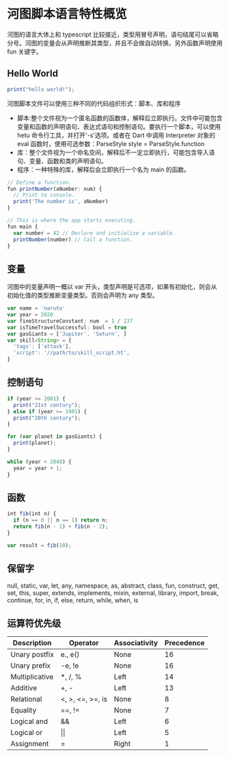 # 河图脚本语言特性概览

河图的语言大体上和 typescript 比较接近，类型用冒号声明，语句结尾可以省略分号。河图的变量会从声明推断其类型，并且不会做自动转换。另外函数声明使用 fun 关键字。

## Hello World

```typescript
print("hello world!");
```

河图脚本文件可以使用三种不同的代码组织形式：脚本、库和程序

- 脚本:整个文件视为一个匿名函数的函数体，解释后立即执行。文件中可能包含变量和函数的声明语句、表达式语句和控制语句。要执行一个脚本，可以使用 hetu 命令行工具，并打开'-s'选项。或者在 Dart 中调用 Interpreter 对象的 eval 函数时，使用可选参数：ParseStyle style = ParseStyle.function
- 库：整个文件视为一个命名空间，解释后不一定立即执行，可能包含导入语句、变量、函数和类的声明语句。
- 程序：一种特殊的库，解释后会立即执行一个名为 main 的函数。

```typescript
// Define a function.
fun printNumber(aNumber: num) {
  // Print to console.
  print('The number is', aNumber)
}

// This is where the app starts executing.
fun main {
  var number = 42 // Declare and initialize a variable.
  printNumber(number) // Call a function.
}
```

## 变量

河图中的变量声明一概以 var 开头，类型声明是可选项，如果有初始化，则会从初始化值的类型推断变量类型。否则会声明为 any 类型。

```typescript
var name = 'naruto'
var year = 2020
var fineStructureConstant: num  = 1 / 137
var isTimeTravelSuccessful: bool = true
var gasGiants = ['Jupiter', 'Saturn', ]
var skill<String> = {
  'tags': ['attack'],
  'script': '//path/to/skill_script.ht',
}
```

## 控制语句

```typescript
if (year >= 2001) {
  print("21st century");
} else if (year >= 1901) {
  print("20th century");
}

for (var planet in gasGiants) {
  print(planet);
}

while (year < 2040) {
  year = year + 1;
}
```

## 函数

```typescript
int fib(int n) {
  if (n == 0 || n == 1) return n;
  return fib(n - 1) + fib(n - 2);
}

var result = fib(10);
```

## 保留字

null, static, var, let, any, namespace, as, abstract, class, fun, construct, get, set, this, super, extends, implements, mixin, external, library, import, break, continue, for, in, if, else, return, while, when, is

## 运算符优先级

| Description    | Operator         | Associativity | Precedence |
| -------------- | ---------------- | ------------- | ---------- |
| Unary postfix  | e., e()          | None          | 16         |
| Unary prefix   | -e, !e           | None          | 16         |
| Multiplicative | \*, /, %         | Left          | 14         |
| Additive       | +, -             | Left          | 13         |
| Relational     | <, >, <=, >=, is | None          | 8          |
| Equality       | ==, !=           | None          | 7          |
| Logical and    | &&               | Left          | 6          |
| Logical or     | \|\|             | Left          | 5          |
| Assignment     | =                | Right         | 1          |
